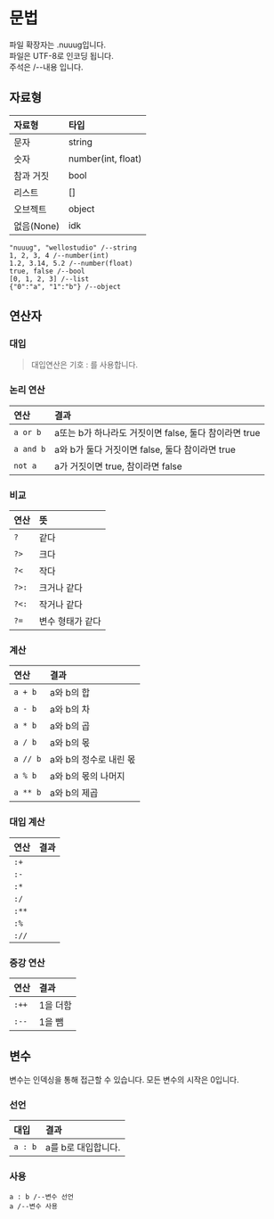 # 문법

파일 확장자는 .nuuug입니다.   
파일은 UTF-8로 인코딩 됩니다.   
주석은 /--내용 입니다.

## 자료형

|자료형|타입|
|:---|:---|
|문자|string|
|숫자|number(int, float)|
|참과 거짓|bool|
|리스트|[]|
|오브젝트|object|
|없음(None)|idk|
   
```
"nuuug", "wellostudio" /--string
1, 2, 3, 4 /--number(int)
1.2, 3.14, 5.2 /--number(float)
true, false /--bool
[0, 1, 2, 3] /--list
{"0":"a", "1":"b"} /--object
```


## 연산자

### 대입

>대입연산은 기호 : 를 사용합니다.

### 논리 연산

|연산|결과|
|:---|:---|
|```a or b```|a또는 b가 하나라도 거짓이면 false, 둘다 참이라면 true|
|```a and b```|a와 b가 둘다 거짓이면 false, 둘다 참이라면 true|
|```not a```|a가 거짓이면 true, 참이라면 false|


### 비교

|연산|뜻|
|:---|:---|
|```?```|같다|
|```?>```|크다|
|```?<```|작다|
|```?>:```|크거나 같다|
|```?<:```|작거나 같다|
|```?=```|변수 형태가 같다|

### 계산

|연산|결과|
|:---|:---|
|```a + b```|a와 b의 합|
|```a - b```|a와 b의 차|
|```a * b```|a와 b의 곱|
|```a / b```|a와 b의 몫|
|```a // b```|a와 b의 정수로 내린 몫|
|```a % b```|a와 b의 몫의 나머지|
|```a ** b```|a와 b의 제곱|

### 대입 계산

|연산|결과|
|:---|:---|
|```:+```|   |
|```:-```|    |
|```:*```|    |
|```:/```|    |
|```:**```|    |
|```:%```|    |
|```://```|    |

### 증강 연산

|연산|결과|
|:---|:---|
|```:++```|1을 더함|
|```:--```|1을 뺌|

## 변수

변수는 인덱싱을 통해 접근할 수 있습니다. 모든 변수의 시작은 0입니다.

### 선언

|대입|결과|
|:---|:---|
|```a : b```|a를 b로 대입합니다.|

### 사용

```
a : b /--변수 선언
a /--변수 사용
```
